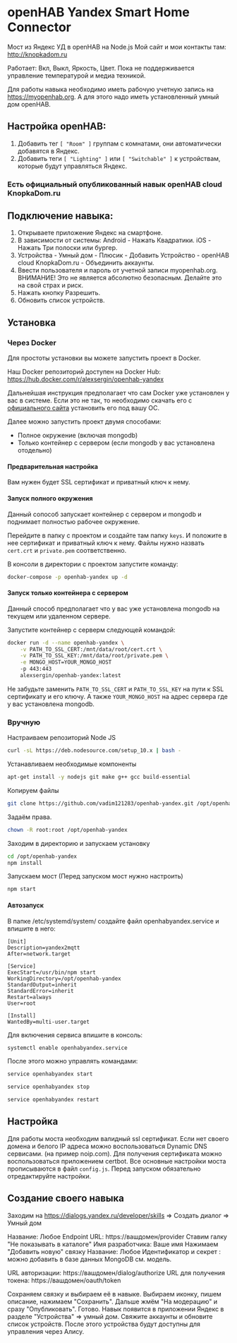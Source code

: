 # openHAB Yandex Smart Home Connector

Мост из Яндекс УД в openHAB на Node.js
Мой сайт и мои контакты там: http://knopkadom.ru

Работает: Вкл, Выкл, Яркость, Цвет.
Пока не поддерживается управление температурой и медиа техникой.

Для работы навыка необходимо иметь рабочую учетную запись на https://myopenhab.org. А для этого надо иметь установленный умный дом openHAB.

## Настройка openHAB:

1. Добавить тег `[ "Room" ]` группам с комнатами, они автоматически добавятся в Яндекс.
2. Добавить теги `[ "Lighting" ]` или `[ "Switchable" ]` к устройствам, которые будут управляться Яндекс.

### Есть официальный опубликованный навык openHAB cloud KnopkaDom.ru

## Подключение навыка:

1. Открываете приложение Яндекс на смартфоне.
2. В зависимости от системы: Android - Нажать Квадратики. iOS - Нажать Три полоски или бургер.
3. Устройства - Умный дом - Плюсик - Добавить Устройство - openHAB cloud KnopkaDom.ru - Объединить аккаунты.
4. Ввести пользователя и пароль от учетной записи myopenhab.org. ВНИМАНИЕ! Это не является абсолютно безопасным. Делайте это на свой страх и риск.
5. Нажать кнопку Разрешить.
6. Обновить список устройств.

## Установка

### Через Docker

Для простоты установки вы можете запустить проект в Docker.

Наш Docker репозиторий доступен на Docker Hub: https://hub.docker.com/r/alexsergin/openhab-yandex

Дальнейшая инструкция предполагает что сам Docker уже установлен у вас в системе. Если это не так, то необходимо скачать его с [официального сайта](https://www.docker.com/products/docker-desktop) установить его под вашу ОС.

Далее можно запустить проект двумя способами:
- Полное окружение (включая mongodb)
- Только контейнер с сервером (если mongodb у вас установлена отодельно)

#### Предварительная настройка

Вам нужен будет SSL сертификат и приватный ключ к нему.

#### Запуск полного окружения

Данный сопособ запускает контейнер с сервером и mongodb и поднимает полностью рабочее окружение.

Перейдите в папку с проектом и создайте там папку `keys`.
И положите в нее сертификат и приватный ключ к нему. Файлы нужно назвать `cert.crt` и `private.pem` соответственно.

В консоли в директории с проектом запустите команду:

```bash
docker-compose -p openhab-yandex up -d
```

#### Запуск только контейнера с сервером

Данный способ предполагает что у вас уже установлена mongodb на текущем или удаленном сервере.

Запустите контейнер с серверм следующей командой:

```bash
docker run -d --name openhab-yandex \
    -v PATH_TO_SSL_CERT:/mnt/data/root/cert.crt \
    -v PATH_TO_SSL_KEY:/mnt/data/root/private.pem \
    -e MONGO_HOST=YOUR_MONGO_HOST
    -p 443:443
    alexsergin/openhab-yandex:latest
```

Не забудьте заменить `PATH_TO_SSL_CERT` и `PATH_TO_SSL_KEY` на пути к SSL сертификату и его ключу.
А также `YOUR_MONGO_HOST` на адрес сервера где у вас установлена mongodb.

### Вручную

Настраиваем репозиторий Node JS

```bash
curl -sL https://deb.nodesource.com/setup_10.x | bash -
```

Устанавливаем необходимые компоненты

```bash
apt-get install -y nodejs git make g++ gcc build-essential
```

Копируем файлы

```bash
git clone https://github.com/vadim121283/openhab-yandex.git /opt/openhab-yandex
```

Задаём права.

```bash
chown -R root:root /opt/openhab-yandex
```

Заходим в директорию и запускаем установку

```bash
cd /opt/openhab-yandex
npm install
````

Запускаем мост (Перед запуском мост нужно настроить)

```bash
npm start
```

#### Автозапуск

В папке /etc/systemd/system/ создайте файл openhabyandex.service и впишите в него:

```
[Unit]
Description=yandex2mqtt
After=network.target

[Service]
ExecStart=/usr/bin/npm start
WorkingDirectory=/opt/openhab-yandex
StandardOutput=inherit
StandardError=inherit
Restart=always
User=root

[Install]
WantedBy=multi-user.target
```

Для включения сервиса впишите в консоль:

```bash
systemctl enable openhabyandex.service
```

После этого можно управлять командами:

```bash
service openhabyandex start

service openhabyandex stop

service openhabyandex restart
```

## Настройка

Для работы моста необходим валидный ssl сертификат. Если нет своего домена и белого IP адреса можно воспользоваться Dynamic DNS сервисами. (на пример noip.com). Для получения сертификата можно воспользоваться приложением certbot.
Все основные настройки моста прописываются в файл `config.js`. Перед запуском обязательно отредактируйте настройки.

## Создание своего навыка

Заходим на https://dialogs.yandex.ru/developer/skills => Создать диалог => Умный дом

Название: Любое
Endpoint URL: https://вашдомен/provider
Ставим галку "Не показывать в каталоге"
Имя разработчика: Ваше имя
Нажимаем "Добавить новую" связку
Название: Любое
Идентификатор и секрет : можно добавить в базе данных MongoDB см. модель.

URL авторизации: https://вашдомен/dialog/authorize
URL для получения токена: https://вашдомен/oauth/token

Сохраняем связку и выбираем её в навыке. Выбираем иконку, пишем описание, нажимаем "Сохранить".
Дальше жмём "На модерацию" и сразу "Опубликовать". Готово.
Навык появится в приложении Яндекс в разделе "Устройства" => умный дом.
Свяжите аккаунты и обновите список устройств. После этого устройства будут доступны для управления через Алису.